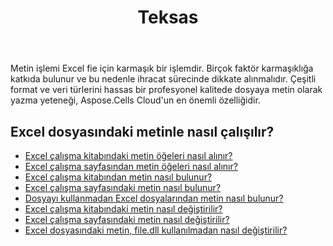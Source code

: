 ﻿---
title: Teksas
second_title: Aspose.Cells Cloud Documen
type: docs
url: /tr/text/
aliases: [/working-with-text/]
keywords: Get, find, and replace text from Microsoft Excel (XLS, XLSX, XLSM, XLSB) and Open Document Spreadsheet (ODS) files
description: Aspose.Cells Cloud REST API, Excel dosyalarından metin almayı, bulmayı ve değiştirmeyi destekler. SDK çeşitli geliştirme dillerini destekler. Bunlar arasında Android, C#, Go, Java, NodeJS, Perl, PHP, Python, Ruby ve Swift bulunur
weight: 34
kwords: Excel, Office Bulut, REST API, Elektronik Tablo, PDF, CSV, Json, Markdwon, Metin
---
Metin işlemi Excel fie için karmaşık bir işlemdir. Birçok faktör karmaşıklığa katkıda bulunur ve bu nedenle ihracat sürecinde dikkate alınmalıdır. Çeşitli format ve veri türlerini hassas bir profesyonel kalitede dosyaya metin olarak yazma yeteneği, Aspose.Cells Cloud'un en önemli özelliğidir.

## Excel dosyasındaki metinle nasıl çalışılır?

- [Excel çalışma kitabındaki metin öğeleri nasıl alınır?](/cells/tr/workbook/get-text-items/)
- [Excel çalışma sayfasından metin öğeleri nasıl alınır?](/cells/tr/worksheets/get-text-items/)
- [Excel çalışma kitabından metin nasıl bulunur?](/cells/tr/workbook/find-text/)
- [Excel çalışma sayfasındaki metin nasıl bulunur?](/cells/tr/worksheets/find-text/)
- [Dosyayı kullanmadan Excel dosyalarından metin nasıl bulunur?](/cells/tr/search/)
- [Excel çalışma kitabındaki metin nasıl değiştirilir?](/cells/tr/workbook/replace-text/)
- [Excel çalışma sayfasındaki metin nasıl değiştirilir?](/cells/tr/worksheets/replace-text/)
- [Excel dosyasındaki metin, file.dll kullanılmadan nasıl değiştirilir?](/cells/tr/replace/)
